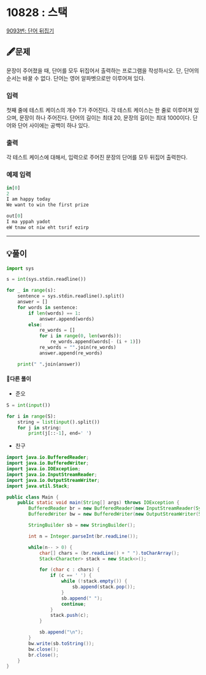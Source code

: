 # 10828 : 스택

[9093번: 단어 뒤집기](https://www.acmicpc.net/problem/9093)

## 🖋️문제

문장이 주어졌을 때, 단어를 모두 뒤집어서 출력하는 프로그램을 작성하시오. 단, 단어의 순서는 바꿀 수 없다. 단어는 영어 알파벳으로만 이루어져 있다.

### 입력

첫째 줄에 테스트 케이스의 개수 T가 주어진다. 각 테스트 케이스는 한 줄로 이루어져 있으며, 문장이 하나 주어진다. 단어의 길이는 최대 20, 문장의 길이는 최대 1000이다. 단어와 단어 사이에는 공백이 하나 있다.


### 출력

각 테스트 케이스에 대해서, 입력으로 주어진 문장의 단어를 모두 뒤집어 출력한다.


### 예제 입력

```python
in[0]
2
I am happy today
We want to win the first prize

out[0]
I ma yppah yadot
eW tnaw ot niw eht tsrif ezirp
```

---

## 💡풀이

```python
import sys

s = int(sys.stdin.readline())

for _ in range(s):
    sentence = sys.stdin.readline().split()
    answer = []
    for words in sentence:
        if len(words) == 1:
            answer.append(words)
        else:
            re_words = []
            for i in range(0, len(words)):
                re_words.append(words[- (i + 1)])
            re_words = "".join(re_words)
            answer.append(re_words)

    print(" ".join(answer))

```

#### 🤝다른 풀이

* 준오

```python
S = int(input())

for i in range(S):
    string = list(input().split())
    for j in string:
        print(j[::-1], end=' ')
```

* 찬구

```java
import java.io.BufferedReader;
import java.io.BufferedWriter;
import java.io.IOException;
import java.io.InputStreamReader;
import java.io.OutputStreamWriter;
import java.util.Stack;

public class Main {
    public static void main(String[] args) throws IOException {
        BufferedReader br = new BufferedReader(new InputStreamReader(System.in));
        BufferedWriter bw = new BufferedWriter(new OutputStreamWriter(System.out));

        StringBuilder sb = new StringBuilder();

        int n = Integer.parseInt(br.readLine());

        while(n-- > 0) {
            char[] chars = (br.readLine() + " ").toCharArray();
            Stack<Character> stack = new Stack<>();

            for (char c : chars) {
                if (c == ' ') {
                    while (!stack.empty()) {
                        sb.append(stack.pop());
                    }
                    sb.append(" ");
                    continue;
                }
                stack.push(c);
            }

            sb.append("\n");
        }
        bw.write(sb.toString());
        bw.close();
        br.close();
    }
}
```

